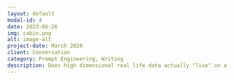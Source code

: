 ```yaml
---
layout: default
modal-id: 4
date: 2023-06-26
img: cabin.png
alt: image-alt
project-date: March 2020
client: Conversation
category: Prompt Engineering, Writing
description: Does high dimensional real life data actually "live" on a low dimensional manifold? For example, A point on a sphere can be represented in 3D co-ordinates, but also in 2D co-ordinates (longitude and lattitude)
---
```








